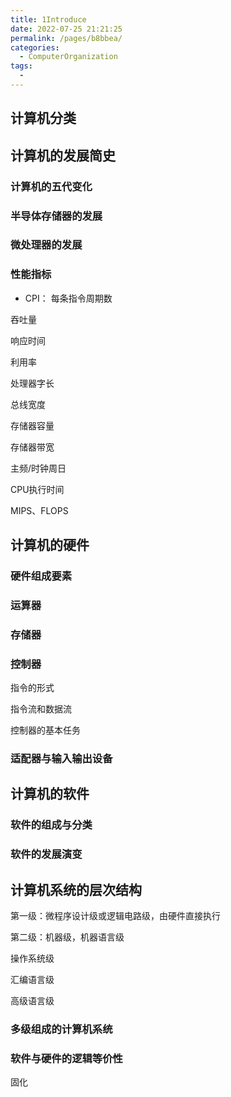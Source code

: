```yaml
---
title: 1Introduce
date: 2022-07-25 21:21:25
permalink: /pages/b8bbea/
categories:
  - ComputerOrganization
tags:
  - 
---
```

## 计算机分类

## 计算机的发展简史

### 计算机的五代变化

### 半导体存储器的发展

### 微处理器的发展

### 性能指标

* CPI： 每条指令周期数

吞吐量

响应时间

利用率

处理器字长

总线宽度

存储器容量

存储器带宽

主频/时钟周日

CPU执行时间

MIPS、FLOPS

## 计算机的硬件

### 硬件组成要素

### 运算器

### 存储器

### 控制器

指令的形式

指令流和数据流

控制器的基本任务

### 适配器与输入输出设备

## 计算机的软件

### 软件的组成与分类

### 软件的发展演变

## 计算机系统的层次结构

第一级：微程序设计级或逻辑电路级，由硬件直接执行

第二级：机器级，机器语言级

操作系统级

汇编语言级

高级语言级

### 多级组成的计算机系统

### 软件与硬件的逻辑等价性

固化